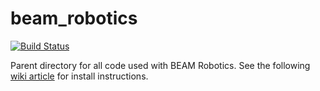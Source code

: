 # beam_robotics
[![Build Status](https://travis-ci.com/BEAMRobotics/beam_robotics.svg?token=zshhVvp9R3DJ7YGGYs6z&branch=master)](https://travis-ci.com/BEAMRobotics/beam_robotics)

Parent directory for all code used with BEAM Robotics. See the following [wiki article](https://github.com/BEAMRobotics/beam_robotics/wiki/Beam-Robotics-Installation-Guide) for install instructions.
